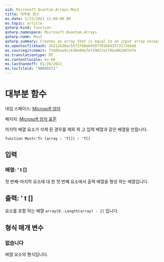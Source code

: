 ```yaml
---
uid: Microsoft.Quantum.Arrays.Most
title: 대부분 함수
ms.date: 1/23/2021 12:00:00 AM
ms.topic: article
qsharp.kind: function
qsharp.namespace: Microsoft.Quantum.Arrays
qsharp.name: Most
qsharp.summary: Creates an array that is equal to an input array except that the last array element is dropped.
ms.openlocfilehash: 2b212b38ec55f3798eb9397f03b842573173eb88
ms.sourcegitcommit: 71605ea9cc630e84e7ef29027e1f0ea06299747e
ms.translationtype: MT
ms.contentlocale: ko-KR
ms.lasthandoff: 01/26/2021
ms.locfileid: "98845571"
---
```

# <a name="most-function"></a>대부분 함수

네임 스페이스: [Microsoft 양자](xref:Microsoft.Quantum.Arrays)

패키지: [Microsoft 양자 표준](https://nuget.org/packages/Microsoft.Quantum.Standard)


마지막 배열 요소가 삭제 된 경우를 제외 하 고 입력 배열과 같은 배열을 만듭니다.

```qsharp
function Most<'T> (array : 'T[]) : 'T[]
```


## <a name="input"></a>입력

### <a name="array--t"></a>배열: ' t []

첫 번째-마지막 요소에 대 한 첫 번째 요소에서 출력 배열을 형성 하는 배열입니다.



## <a name="output--t"></a>출력: ' t []

요소를 포함 하는 배열 `array[0..Length(array) - 2]` 입니다.

## <a name="type-parameters"></a>형식 매개 변수

### <a name="t"></a>없습니다

배열 요소의 형식입니다.
